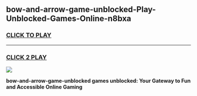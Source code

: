 
## bow-and-arrow-game-unblocked-Play-Unblocked-Games-Online-n8bxa
<h3>
<a href="https://premium76.site?title=bow-and-arrow-game-unblocked&ref=24A">CLICK TO PLAY</a></h3>
<hr>

<h3>
<a href="https://premium76.site?title=bow-and-arrow-game-unblocked&ref=24A">CLICK 2 PLAY</a>
  
</h3>

<a href="https://premium76.site?title=bow-and-arrow-game-unblocked&ref=24A"><img src="https://clearcache.store/games.png"></a>


**bow-and-arrow-game-unblocked games unblocked: Your Gateway to Fun and Accessible Online Gaming**
